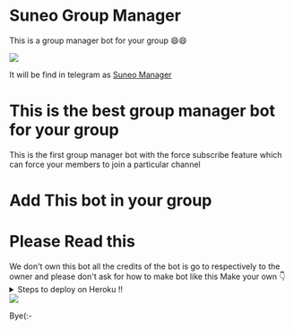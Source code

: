 # Suneo Group Manager
 This is a group manager bot for your group
 😄😄
<summary> </summary>
<img src="https://telegra.ph/file/4233b9a65aadbdf2cd682.jpg" />

It will be find in telegram as [Suneo Manager](https://t.me/SuneoManagerbot)

# This is the best group manager bot for your group
<summary> </summary>
This is the first group manager bot with the
force subscribe feature which can force your members
to join a particular channel

# Add This bot in your group
# Please Read this
<summary> </summary>
We don't own this bot all the credits of the bot is go to respectively to the owner and please don't ask for how to make bot like this </details>
Make your own 👇
<details>
  <summary> Steps to deploy on Heroku !! </summary>

```
 details, Deploy!
First deploy it then go to the app settings and turn off web and turn on
the worker Dyno then if you get any error so go to settings
And remove the port and webhook.
Deploy link 👇
```
[![Deploy](https://www.herokucdn.com/deploy/button.svg)](https://heroku.com/deploy?template=https%3A%2F%2Fgithub.com%2Fdeepanshu143%2FSuneo.git)
</details>
<summary> </summary>
<img src="https://telegra.ph/file/1b3fe25b041acbe97a23f.jpg" />

Bye(:-
